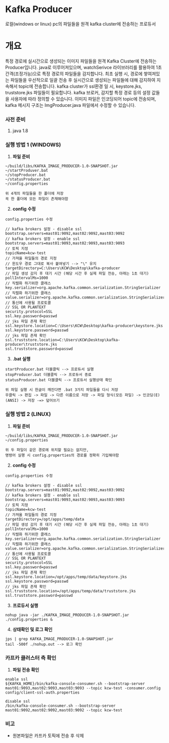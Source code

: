 # Kafka Producer
로컬(windows or linux) pc의 파일들을 원격 kafka cluster에 전송하는 프로듀서

# 개요
특정 경로에 실시간으로 생성되는 이미지 파일들을 원격 Kafka Cluster에 전송하는 Producer입니다.
java로 이루어져있으며, watchSerivce 라이브러리를 활용하여 1초 간격(조정가능)으로 특정 경로의 파일들을 감지합니다.
최초 실행 시, 경로에 쌓여져있는 파일들을 우선적으로 일괄 전송 후 실시간으로 생성되는 파일들에 대해 감지하여
지속해서 topic에 전송합니다. kafka cluster가 ssl환경 일 시, keystore.jks, truststore.jks 파일들이 필요합니다.
kafka 브로커, 감지할 특정 경로 등의 설정 값들을 사용자에 따라 정의할 수 있습니다.
이미지 파일은 인코딩되어 topic에 전송되며, kafka 메시지 구조는 ImgProducer.java 파일에서 수정할 수 있습니다.

### 사전 준비 ###
1. java 1.8


### 실행 방법 1 (WINDOWS)
1. __파일 준비__ <br/>
```
~/build/libs/KAFKA_IMAGE_PRODUCER-1.0-SNAPSHOT.jar
~/startProduver.bat
~/stopProducer.bat
~/statusProducer.bat
~/config.properties

위 4개의 파일들을 한 폴더에 저장
꼭 한 폴더에 모든 파일이 존재해야함

```
2. __config 수정__ <br/>
```
config.properties 수정

// kafka brokers 설정 - disable ssl
bootstrap.servers=mast01:9092,mast02:9092,mast03:9092
// kafka brokers 설정 - enable ssl
bootstrap.servers=mast01:9093,mast02:9093,mast03:9093
// 토픽 지정
topicName=kcw-test
// 가져올 파일들의 경로 지정
// 윈도우 경로 그대로 복사 붙여넣기 --> "\" 유지
targetDirectory=C:\Users\KCW\Desktop\kafka-producer
// 파일 생성 감지 후 대기 시간 (해당 시간 후 실제 파일 전송, 아래는 1초 대기)
pollIntervalMs=1000
// 직렬화 하기위한 클래스
key.serializer=org.apache.kafka.common.serialization.StringSerializer
// 직렬화 하기위한 클래스
value.serializer=org.apache.kafka.common.serialization.StringSerializer
// 통신에 사용될 프로토콜
// SSL OR PLANTEXT 
security.protocol=SSL
ssl.key.password=passwd
// jks 파일 존재 확인
ssl.keystore.location=C:\Users\KCW\Desktop\kafka-producer\keystore.jks
ssl.keystore.password=passwd
// jks 파일 존재 확인
ssl.truststore.location=C:\Users\KCW\Desktop\kafka-producer\truststore.jks
ssl.truststore.password=passwd
```

3. __.bat 실행__ <br/>
```
startProducer.bat 더블클릭 --> 프로듀서 실행
stopProducer.bat 더블클릭 --> 프로듀서 종료
statusProducer.bat 더블클릭 --> 프로듀서 실행상태 확인

위 파일 실행 시 한글이 깨진다면 .bat 3가지 파일들을 다시 저장
우클릭 -> 편집 -> 파일 -> 다른 이름으로 저장 -> 파일 형식(모든 파일) -> 인코딩(E) (ANSI) -> 저장 -=> 덮어쓰기
```

### 실행 방법 2 (LINUX)

1. __파일 준비__ <br/>
```
~/build/libs/KAFKA_IMAGE_PRODUCER-1.0-SNAPSHOT.jar
~/config.properties

위 두 파일이 같은 경로에 위치할 필요는 없지만,
명령어 실행 시 config.properties의 경로를 정확히 기입해야함
```

2. __config 수정__ <br/>
```
config.properties 수정

// kafka brokers 설정 - disable ssl
bootstrap.servers=mast01:9092,mast02:9092,mast03:9092
// kafka brokers 설정 - enable ssl
bootstrap.servers=mast01:9093,mast02:9093,mast03:9093
// 토픽 지정
topicName=kcw-test
// 가져올 파일들의 경로 지정
targetDirectory=/opt/apps/temp/data
// 파일 생성 감지 후 대기 시간 (해당 시간 후 실제 파일 전송, 아래는 1초 대기)
pollIntervalMs=1000
// 직렬화 하기위한 클래스
key.serializer=org.apache.kafka.common.serialization.StringSerializer
// 직렬화 하기위한 클래스
value.serializer=org.apache.kafka.common.serialization.StringSerializer
// 통신에 사용될 프로토콜
// SSL OR PLANTEXT 
security.protocol=SSL
ssl.key.password=passwd
// jks 파일 존재 확인
ssl.keystore.location=/opt/apps/temp/data/keystore.jks
ssl.keystore.password=passwd
// jks 파일 존재 확인
ssl.truststore.location=/opt/apps/temp/data/truststore.jks
ssl.truststore.password=passwd
```

3. __프로듀서 실행__ <br/>
```
nohup java -jar ./KAFKA_IMAGE_PRODUCER-1.0-SNAPSHOT.jar ./config.properties &

```

4. __상태확인 및 로그 확인__ <br/>
```
jps | grep KAFKA_IMAGE_PRODUCER-1.0-SNAPSHOT.jar
tail -500f ./nohup.out --> 로그 확인
```

### 카프카 클러스터 측 확인

1. __파일 전송 확인__ <br/>
```
enable ssl
${KAFKA_HOME}/bin/kafka-console-consumer.sh --bootstrap-server mast01:9093,mast02:9093,mast03:9093 --topic kcw-test -consumer.config config/client-ssl-auth.properties

disable ssl
/bin/kafka-console-consumer.sh --bootstrap-server mast01:9092,mast02:9092,mast03:9092 --topic kcw-test
```



### 비고
- 원본파일은 카프카 토픽에 전송 후 삭제
